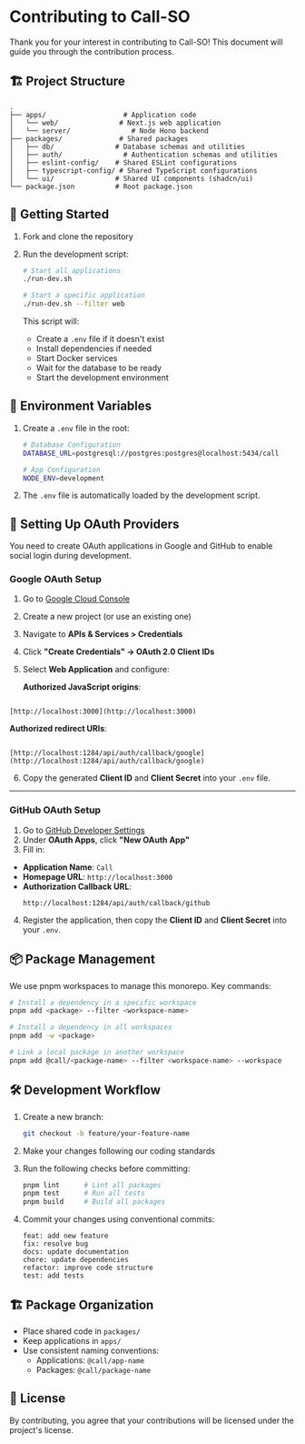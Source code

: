 # Contributing to Call-SO

Thank you for your interest in contributing to Call-SO! This document will guide you through the contribution process.

## 🏗 Project Structure

```
.
├── apps/                   # Application code
│   └── web/               # Next.js web application
│   └── server/               # Node Hono backend
├── packages/              # Shared packages
│   ├── db/               # Database schemas and utilities
│   ├── auth/               # Authentication schemas and utilities
│   ├── eslint-config/    # Shared ESLint configurations
│   ├── typescript-config/ # Shared TypeScript configurations
│   └── ui/               # Shared UI components (shadcn/ui)
└── package.json          # Root package.json
```

## 🚀 Getting Started

1. Fork and clone the repository

2. Run the development script:

   ```bash
   # Start all applications
   ./run-dev.sh

   # Start a specific application
   ./run-dev.sh --filter web
   ```

   This script will:

   - Create a `.env` file if it doesn't exist
   - Install dependencies if needed
   - Start Docker services
   - Wait for the database to be ready
   - Start the development environment

## 🔐 Environment Variables

1. Create a `.env` file in the root:

   ```bash
   # Database Configuration
   DATABASE_URL=postgresql://postgres:postgres@localhost:5434/call

   # App Configuration
   NODE_ENV=development
   ```

2. The `.env` file is automatically loaded by the development script.

## 🔑 Setting Up OAuth Providers

You need to create OAuth applications in Google and GitHub to enable social login during development.

### Google OAuth Setup

1. Go to [Google Cloud Console](https://console.cloud.google.com/)
2. Create a new project (or use an existing one)
3. Navigate to **APIs & Services > Credentials**
4. Click **"Create Credentials" → OAuth 2.0 Client IDs**
5. Select **Web Application** and configure:

   **Authorized JavaScript origins**:

```

[http://localhost:3000](http://localhost:3000)

```

**Authorized redirect URIs**:

```

[http://localhost:1284/api/auth/callback/google](http://localhost:1284/api/auth/callback/google)

```

6. Copy the generated **Client ID** and **Client Secret** into your `.env` file.

---

### GitHub OAuth Setup

1. Go to [GitHub Developer Settings](https://github.com/settings/developers)
2. Under **OAuth Apps**, click **"New OAuth App"**
3. Fill in:

- **Application Name**: `Call`
- **Homepage URL**: `http://localhost:3000`
- **Authorization Callback URL**:
  ```
  http://localhost:1284/api/auth/callback/github
  ```

4. Register the application, then copy the **Client ID** and **Client Secret** into your `.env`.

## 📦 Package Management

We use pnpm workspaces to manage this monorepo. Key commands:

```bash
# Install a dependency in a specific workspace
pnpm add <package> --filter <workspace-name>

# Install a dependency in all workspaces
pnpm add -w <package>

# Link a local package in another workspace
pnpm add @call/<package-name> --filter <workspace-name> --workspace
```

## 🛠 Development Workflow

1. Create a new branch:

   ```bash
   git checkout -b feature/your-feature-name
   ```

2. Make your changes following our coding standards

3. Run the following checks before committing:

   ```bash
   pnpm lint      # Lint all packages
   pnpm test      # Run all tests
   pnpm build     # Build all packages
   ```

4. Commit your changes using conventional commits:
   ```
   feat: add new feature
   fix: resolve bug
   docs: update documentation
   chore: update dependencies
   refactor: improve code structure
   test: add tests
   ```

## 🏗 Package Organization

- Place shared code in `packages/`
- Keep applications in `apps/`
- Use consistent naming conventions:
  - Applications: `@call/app-name`
  - Packages: `@call/package-name`

## 📜 License

By contributing, you agree that your contributions will be licensed under the project's license.
